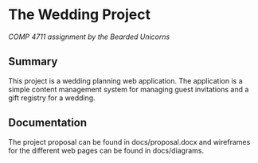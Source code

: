 # The Wedding Project
*COMP 4711 assignment by the Bearded Unicorns*

## Summary

This project is a wedding planning web application. The application is a simple
content management system for managing guest invitations and a gift registry for
a wedding.

## Documentation

The project proposal can be found in docs/proposal.docx and wireframes for the
different web pages can be found in docs/diagrams.
